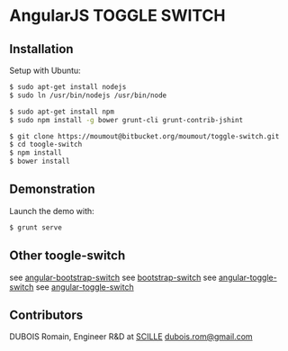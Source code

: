 # AngularJS TOGGLE SWITCH


## Installation

Setup with Ubuntu:
```bash
$ sudo apt-get install nodejs
$ sudo ln /usr/bin/nodejs /usr/bin/node

$ sudo apt-get install npm
$ sudo npm install -g bower grunt-cli grunt-contrib-jshint

$ git clone https://moumout@bitbucket.org/moumout/toggle-switch.git
$ cd toogle-switch
$ npm install
$ bower install
```

## Demonstration

Launch the demo with:
```bash
$ grunt serve
```

## Other toogle-switch

see [angular-bootstrap-switch](https://github.com/frapontillo/angular-bootstrap-switch)
see [bootstrap-switch](https://github.com/nostalgiaz/bootstrap-switch)
see [angular-toggle-switch](https://github.com/JumpLink/angular-toggle-switch)
see [angular-toggle-switch](https://github.com/cgarvis/angular-toggle-switch)


## Contributors

DUBOIS Romain, Engineer R&D at [SCILLE](http://http://scille.eu/)
<dubois.rom@gmail.com>
